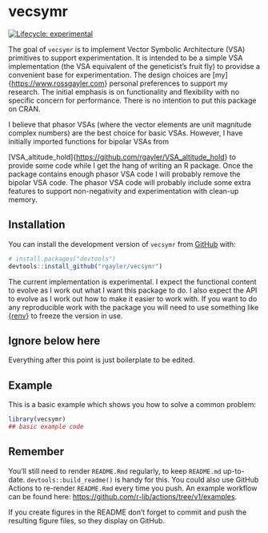 
<!-- README.md is generated from README.Rmd. Please edit that file -->

# vecsymr

<!-- badges: start -->

[![Lifecycle:
experimental](https://img.shields.io/badge/lifecycle-experimental-orange.svg)](https://lifecycle.r-lib.org/articles/stages.html#experimental)
<!-- badges: end -->

The goal of `vecsymr` is to implement Vector Symbolic Architecture (VSA)
primitives to support experimentation. It is intended to be a simple VSA
implementation (the VSA equivalent of the geneticist’s fruit fly) to
providse a convenient base for experimentation. The design choices are
\[my\]{<https://www.rossgayler.com>} personal preferences to support my
research. The initial emphasis is on functionality and flexibility with
no specific concern for performance. There is no intention to put this
package on CRAN.

I believe that phasor VSAs (where the vector elements are unit magnitude
complex numbers) are the best choice for basic VSAs. However, I have
initially imported functions for bipolar VSAs from

\[VSA_altitude_hold\]{<https://github.com/rgayler/VSA_altitude_hold>} to
provide some code while I get the hang of writing an R package. Once the
package contains enough phasor VSA code I will probably remove the
bipolar VSA code. The phasor VSA code will probably include some extra
features to support non-negativity and experimentation with clean-up
memory.

## Installation

You can install the development version of `vecsymr` from
[GitHub](https://github.com/) with:

``` r
# install.packages("devtools")
devtools::install_github("rgayler/vecsymr")
```

The current implementation is experimental. I expect the functional
content to evolve as I work out what I want this package to do. I also
expect the API to evolve as I work out how to make it easier to work
with. If you want to do any reproducible work with the package you will
need to use something like [{renv}](https://rstudio.github.io/renv/) to
freeze the version in use.

## Ignore below here

Everything after this point is just boilerplate to be edited.

## Example

This is a basic example which shows you how to solve a common problem:

``` r
library(vecsymr)
## basic example code
```

## Remember

You’ll still need to render `README.Rmd` regularly, to keep `README.md`
up-to-date. `devtools::build_readme()` is handy for this. You could also
use GitHub Actions to re-render `README.Rmd` every time you push. An
example workflow can be found here:
<https://github.com/r-lib/actions/tree/v1/examples>.

If you create figures in the README don’t forget to commit and push the
resulting figure files, so they display on GitHub.
